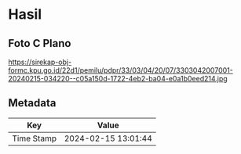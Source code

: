 # Hasil

## Foto C Plano

https://sirekap-obj-formc.kpu.go.id/22d1/pemilu/pdpr/33/03/04/20/07/3303042007001-20240215-034220--c05a150d-1722-4eb2-ba04-e0a1b0eed214.jpg


## Metadata

| Key        | Value               |
| ---------- | ------------------- |
| Time Stamp | 2024-02-15 13:01:44 |



